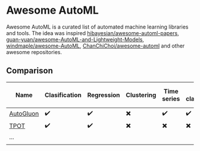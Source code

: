 # Awesome AutoML

Awesome AutoML is a curated list of automated machine learning libraries and tools. The idea was inspired [hibayesian/awesome-automl-papers](https://github.com/hibayesian/awesome-automl-papers), [guan-yuan/awesome-AutoML-and-Lightweight-Models](https://github.com/guan-yuan/awesome-AutoML-and-Lightweight-Models), [windmaple/awesome-AutoML](https://github.com/windmaple/awesome-AutoML), [ChanChiChoi/awesome-automl](https://github.com/ChanChiChoi/awesome-automl) and other awesome repositories. 

## Comparison


|Name|Clasification| Regression | Clustering | Time series	| Image classification	| Object detection |	Raw data processing | Hyper parameter tuning | Model selection | Model Ensemble | Model Evaluation|
|--|--|--|--|--|--|--|--|--|--|--|--|
| [AutoGluon](https://github.com/awslabs/autogluon) | :heavy_check_mark:| :heavy_check_mark:| :heavy_multiplication_x: |:heavy_check_mark: |:heavy_check_mark: |:heavy_check_mark: |:heavy_check_mark: | :heavy_check_mark:| :heavy_check_mark:| :heavy_check_mark:| :heavy_check_mark: |
|	[TPOT](https://github.com/EpistasisLab/tpot)|	:heavy_check_mark:|	:heavy_check_mark:| :heavy_multiplication_x: | :heavy_multiplication_x: | :heavy_multiplication_x: | :heavy_multiplication_x: | :heavy_check_mark: | :heavy_check_mark: | :heavy_check_mark: | :heavy_multiplication_x: | :heavy_multiplication_x: |
| ... |  |  |  |  |  |  |  |  |  |  |  |
|  |  |  |  |  |  |  |  |  |  |  |  |


